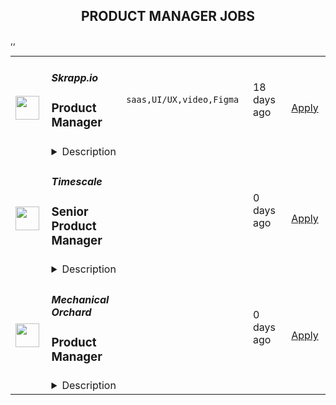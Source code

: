 <div align="center"><h2>PRODUCT MANAGER JOBS</h2></div><table><tr>
                <td width="100" height="100" rowspan="2">
                    <img src="https://remotive.com/job/1852074/logo" width="38px" height="auto">
                </td>
                <td width="300">
                    <h5>Skrapp.io</h5>
                    <h3>Product Manager</h3>
                </td>
                <td width="300">
                    <code>saas,UI/UX,video,Figma</code>
                </td>
                <td width="200">
                <text>18 days ago</text>
                </td>
                <td width="100" rowspan="2">
                <a href="https://remotive.com/remote-jobs/product/product-manager-1852074" align="right" target="_blank">Apply</a>
                </td>
            </tr>
            <tr>
                <td colspan="3">
                <details><summary>Description</summary>
                <p>Skrapp.io is a fast-growing SaaS company helping millions of professionals worldwide grow their businesses and broaden their reach. We provide an advanced B2B data and email research &amp; verification tool that allows B2B marketers and salespeople to reach prospects and collect relevant business information.</p>
<p>We are on the hunt for a dynamic Product Manager to foster and enhance the features of Skrapp.io and design new ones. Your role will involve defining the vision for our product, conducting market research, and understanding customer needs. Additionally, you will be responsible for prioritizing product roadmaps, ensuring alignment with business goals and user requirements, and managing the development process along with the technical lead.</p>
<p> </p>
<div class="h3"><strong>Responsibilities</strong></div>
<p><strong> </strong></p>
<p><strong>Defining the Product Roadmap:</strong></p>
<ul style="">
<li style="">Develop and maintain a clear, strategic vision for the product.</li>
<li style="">Identify and prioritize product features and enhancements based on market research, customer feedback, and business objectives.</li>
</ul>
<p><strong>Features Specifications:</strong></p>
<ul style="">
<li style="">Write comprehensive functional specifications and rules for new features, ensuring clarity and feasibility.</li>
<li style="">Collaborate with cross-functional teams, including engineering, sales, and marketing, to gather requirements and refine feature concepts.</li>
<li style="">Ensure specifications align with the overall product strategy and user needs.</li>
</ul>
<p><strong>Product Design:</strong></p>
<ul style="">
<li style="">Utilize tools like Figma or similar to design user interfaces and user experiences for new features.</li>
<li style="">Conduct user testing and gather feedback to iterate and improve designs.</li>
</ul>
<p><strong>Feature Delivery Management:</strong></p>
<ul style="">
<li style="">Manage the assignment of development tasks in collaboration with the technical lead.</li>
<li style="">Track and report on the progress of development work, identifying and addressing any bottlenecks or issues.</li>
<li style="">Facilitate agile ceremonies, such as sprint planning, reviews, and retrospectives.</li>
</ul>
<p><strong>Quality Assurance:</strong></p>
<ul style="">
<li style="">Ensure that developed features meet the functional specifications and quality standards.</li>
<li style="">Address any quality issues promptly and effectively, working with the development team to implement fixes.</li>
</ul>
<p><strong>User Educational Content:</strong></p>
<ul style="">
<li style="">Create and maintain educational content for users and customers, including support articles, video tutorials, and support macro replies for customer service agents.</li>
<li style="">Ensure content is clear, accurate, and useful, and reflects the features and functionalities of the product.</li>
<li style="">Monitor user feedback and usage data to continually improve educational materials.</li>
</ul>
<p><strong> </strong></p>
<p><strong>Requirements</strong></p>
<ul style="">
<li style="">4-8 years of experience in managing software or app-based products, with a preference for candidates experienced in SaaS (Software as a Service) environments.</li>
<li style="">Expertise in Agile Software Team Management: The candidate should have proven skills in leading and managing software development teams using agile methodologies.</li>
<li style="">Proficiency in UI (User Interface) and UX (User Experience) Design: Candidates must possess strong skills in designing intuitive and visually appealing user interfaces, as well as creating user-centered designs that enhance user experience. Experience with design software and a keen eye for detail are essential.</li>
</ul>
<p><strong> </strong></p>
<p><strong>You'll be an excellent fit if you are:</strong></p>
<ul style="">
<ul style="">
<li style="">Naturally organized at task and project management, crucial for remote work efficiency.</li>
<li style="">Collaborative and approachable to imbibe transparency and eliminate silos in a fully-remote team.</li>
</ul>
</ul>
<p><strong> </strong></p>
<p><strong>Benefits</strong></p>
<p>We only offer contractor/freelancer contracts to our team members.</p>
<p><strong> </strong></p>
<p><strong>Contract</strong>:</p>
<p>Salary Range: <strong>$US30,000 - $US42,000 / year.</strong></p>
<p><br>Contracts come with the following benefits:</p>
<ul style="">
<li style="">Observance of public holidays as per the contractor's country of residence.</li>
<li style="">Annual paid leave: 25 days.</li>
<li style="">Monthly coworking space stipend of $200.</li>
</ul>
<p>You will be responsible for paying for your local health insurance and retirement plan if you wish to have one.</p>
<p> </p>
<p><strong>Work Environment:</strong></p>
<p>We are a team of young professionals working remotely from Pakistan, India, Spain, France, Egypt, and the United Arab Emirates. The position is fully remote; you will enjoy flexible working hours from anywhere in the world. We also plan up to 2 retreats per year to exotic destinations accessible by the team members, which represents a chance to meet, discuss, work, and do fun activities.</p>
<img src="https://remotive.com/job/track/1852074/blank.gif?source=public_api" alt=""/>
                </details>
                </td>
            </tr>,<tr>
                <td width="100" height="100" rowspan="2">
                    <img src="https://pbs.twimg.com/profile_images/1542681228666671107/L5LYJLAD_400x400.png" width="38px" height="auto">
                </td>
                <td width="300">
                    <h5>Timescale</h5>
                    <h3>Senior Product Manager</h3>
                </td>
                <td width="300">
                    <code></code>
                </td>
                <td width="200">
                <text>0 days ago</text>
                </td>
                <td width="100" rowspan="2">
                <a href="https://www.timescale.com/careers/6933911002?gh_jid=6933911002" align="right" target="_blank">Apply</a>
                </td>
            </tr>
            <tr>
                <td colspan="3">
                <details><summary>Description</summary>
                &lt;p&gt;Timescale is looking for an experienced and entrepreneurial&lt;strong&gt; Senior Product Manager&lt;/strong&gt; with a track record of successfully leading SaaS products end-to-end.&lt;/p&gt;
&lt;p&gt;This is an exciting opportunity to build the next great cloud-native database for the 25 million developers in the world.&lt;/p&gt;
&lt;p&gt;Product Managers at Timescale have a lot of responsibility and own the success of their products. You’ll deeply understand our customers, identify their jobs to be done, build product strategies to go after those markets, collaborate with design and engineering to build solutions to the identified problems, define positioning, and drive adoption, working closely with our go-to-market teams. You’ll work strategically and tactically to lead your product end-to-end, obsess about the customer experience, grow product adoption, and drive business outcomes.&lt;/p&gt;
&lt;p&gt;You&#39;ll succeed at Timescale if you are entrepreneurial, bold, scrappy, decisive, and fired up in front of challenges and uncertainty and get things done.&lt;/p&gt;
&lt;p&gt;&lt;em&gt;Timescale is a fully remote company with team members worldwide, and English language fluency is required. The preferred candidate for this role will have working hours in East Coast American or European time zones to better coordinate with their teams.&lt;/em&gt;&lt;/p&gt;
&lt;p&gt;&lt;strong&gt;Responsibilities:&lt;/strong&gt;&lt;/p&gt;
&lt;ul&gt;
&lt;li&gt;Develop a deep understanding of our customers and their problems, the competitive landscape, and market trends.&lt;/li&gt;
&lt;li&gt;Identify what problems to focus on and the sequence of steps to solve them. Provide engineering and design with all the customer, market and business context they need to define and build the right solutions.&lt;/li&gt;
&lt;li&gt;Articulate the value new products and features deliver before we start building them and iterate on that with input from customers as we make progress towards the release.&lt;/li&gt;
&lt;li&gt;Lead how their products are taken to market and drive marketing and sales to effectively communicate the value of the product and drive adoption.&lt;/li&gt;
&lt;li&gt;Define and measure success in the form of input and output metrics and connect those to the business outcomes the company wants to drive.&lt;/li&gt;
&lt;li&gt;Measure adoption of the product, run experiments, collect customer feedback regularly, and adjust plans as needed. Use data to support your decisions.&lt;/li&gt;
&lt;li&gt;Help support customer engagements and participate in sales enablement activities within the company as needed.&lt;/li&gt;
&lt;li&gt;Serve as the connective tissue between engineering, design, marketing, customer care, and other stakeholders, proactively communicating product questions and decisions.&lt;/li&gt;
&lt;/ul&gt;
&lt;p&gt;&lt;strong&gt;Requirements:&lt;/strong&gt;&lt;/p&gt;
&lt;ul&gt;
&lt;li&gt;5+ years of proven track record in product management, with at least 3+ years of experience on SaaS products.&lt;/li&gt;
&lt;li&gt;Excellent written and verbal communication and the ability to explain complex technical design in 20 seconds or 20 minutes, depending on the audience and goals.&lt;/li&gt;
&lt;li&gt;Ability to combine data-driven approaches with strong user empathy to figure out what/when/why to ship - we’re building a platform for millions of users, and there is lots to do!&amp;nbsp;&lt;/li&gt;
&lt;li&gt;Excited by ambiguous and vague problem definitions and the ability to refine them into an actionable plan.&lt;/li&gt;
&lt;li&gt;Strong sense of ownership, urgency and problem-solving skills - Timescale is moving fast, and so should you. Trying things, making mistakes, and quickly improving are in our DNA.&lt;/li&gt;
&lt;li&gt;Comfortable engaging and working in the open with developer communities.&lt;/li&gt;
&lt;li&gt;Computer Science or technical degree preferred, or prior technical development experience.&lt;/li&gt;
&lt;/ul&gt;&lt;div class=&quot;content-conclusion&quot;&gt;&lt;p&gt;By applying for this position, you are agreeing to &lt;a href=&quot;https://www.timescale.com/legal/timescale-applicant-privacy-note&quot; target=&quot;_blank&quot;&gt;Timescale&#39;s Applicant Privacy Notice.&lt;/a&gt;&amp;nbsp;&lt;/p&gt;&lt;/div&gt;
                </details>
                </td>
            </tr>,<tr>
                <td width="100" height="100" rowspan="2">
                    <img src="https://pbs.twimg.com/profile_images/1592609773958025216/CaG1yAqK_400x400.png" width="38px" height="auto">
                </td>
                <td width="300">
                    <h5>Mechanical Orchard</h5>
                    <h3>Product Manager</h3>
                </td>
                <td width="300">
                    <code></code>
                </td>
                <td width="200">
                <text>0 days ago</text>
                </td>
                <td width="100" rowspan="2">
                <a href="https://jobs.lever.co/mechanicalorchard/e9e79713-9cd4-41f9-92c0-c20dc588a262" align="right" target="_blank">Apply</a>
                </td>
            </tr>
            <tr>
                <td colspan="3">
                <details><summary>Description</summary>
                <div class="section page-centered" data-qa="job-description"><div><span style="font-size: 11pt">Mechanical Orchard is a fast-growing startup that takes a fresh view on old problems. We replace legacy computing systems for the Global 2000, with a focus on mitigating risk and creating a genuinely solid foundation for innovating and adapting.&nbsp;</span></div><div><br></div><div><span style="font-size: 11pt">Our background in software development and the impact on the industry is well known, and we've literally helped write the book on XP and other impactful agile practices. We’re applying the same thoughtfulness and rigor in weaving AI into everything we do. We believe in the durable principles behind agile, and embrace the power of cross-functional teams, collective ownership, test driven development, short feedback loops, and continuous improvement.</span></div><div><br></div><div><span style="font-size: 11pt">We are Generous, Ethical, Effective, and Kind.</span></div><div><br></div><div><span style="font-size: 11pt">As a Product Manager at Mechanical Orchard, you will be expected to:</span></div><div><br></div><div><span style="font-size: 11pt">- Work as part of a cross functional development team, collaborating with product designers, engineers, and other roles to build software for clients and/or Mechanical Orchard</span></div><div><span style="font-size: 11pt">- Work closely with customers to understand their needs, and use this knowledge to help shape product strategy and inform decision-making for the given project or engagement</span></div><div><span style="font-size: 11pt">- Use lean startup and lean UX principles to develop and test product ideas quickly and efficiently</span></div><div><span style="font-size: 11pt">- Work in partnership with product designer(s) to conduct user research, develop solutions, validate design effectiveness, and iterate on designs based on qualitative and quantitative feedback from users, customers, and the development team</span></div><div><span style="font-size: 11pt">- Manage a fine grained backlog in Pivotal Tracker that drives incremental progress in terms of learning and value</span></div><div><span style="font-size: 11pt">- Organize and facilitate regular project planning meetings, brainstorming sessions, team retrospectives, and other agile team ceremonies&nbsp;</span></div><div><span style="font-size: 11pt">- Monitor, analyze, and discern learnings from qualitative and quantitative data&nbsp;</span></div><div><span style="font-size: 11pt">- Collaborate with internal and external stakeholders as needed</span></div><div><span style="font-size: 11pt">- Apply and advocate for modern product practices including lean / lean UX and user centered design</span></div><div><br></div><div><span style="font-size: 11pt">The ideal candidate has worked as a product manager in a professional, team-based environment, with experience across the entire product lifecycle, and a deep understanding of product management principles.</span></div><div><br></div><div><span style="font-size: 11pt">Some consulting experience is a bonus.</span></div><div><br></div><div><span style="font-size: 11pt">Strong communication and collaboration skills as well as empathy are essential for working closely with the development team, customers, and others at Mechanical Orchard.</span></div></div><!--[2022-11-28] [GOLD-2535] Remove payTransparencyV1 when feature flag is fully removed--><div class="section page-centered" data-qa="closing-description"><div><span style="font-size: 11pt">Mechanical Orchard, Inc. is an Equal Opportunity Employer and Prohibits Discrimination and Harassment of Any Kind. Mechanical Orchard, Inc. is committed to the principle of equal employment opportunity for all employees and to providing employees with a work environment free of discrimination and harassment. All employment decisions at Mechanical Orchard, Inc. are based on business needs, job requirements and individual qualifications, without regard to race, color, religion or belief, national, social or ethnic origin, sex (including pregnancy), age, physical, mental or sensory disability, HIV Status, sexual orientation, gender identity and/or expression, marital, civil union or domestic partnership status, past or present military service, family medical history or genetic information, family or parental status, or any other status protected by the laws or regulations in the locations where we operate. Mechanical Orchard, Inc. will not tolerate discrimination or harassment based on any of these characteristics. Mechanical Orchard, Inc. encourages applicants of all ages. Mechanical Orchard, Inc. will provide reasonable accommodation to employees who have protected disabilities consistent with local law.</span></div><div><br></div><div>We look forward to reviewing your application. Thanks!</div></div><div class="section page-centered last-section-apply" data-qa="btn-apply-bottom"><a class="postings-btn template-btn-submit hex-color" data-qa="show-page-apply" href="https://jobs.lever.co/mechanicalorchard/e9e79713-9cd4-41f9-92c0-c20dc588a262/apply">Apply for this job</a></div>
                </details>
                </td>
            </tr></table>